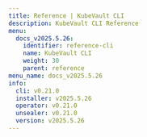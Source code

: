 ```yaml
---
title: Reference | KubeVault CLI
description: KubeVault CLI Reference
menu:
  docs_v2025.5.26:
    identifier: reference-cli
    name: KubeVault CLI
    weight: 30
    parent: reference
menu_name: docs_v2025.5.26
info:
  cli: v0.21.0
  installer: v2025.5.26
  operator: v0.21.0
  unsealer: v0.21.0
  version: v2025.5.26
---
```


